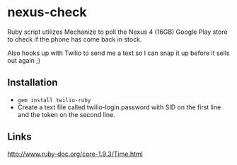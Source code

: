 nexus-check
===========

Ruby script utilizes Mechanize to poll the Nexus 4 (16GB) Google Play store to check if the phone has come back in stock.

Also hooks up with Twilio to send me a text so I can snap it up before it sells out again ;)

Installation
------------
* `gem install twilio-ruby`
* Create a text file called twilio-login.password with SID on the first line and the token on the second line.

Links
-----
http://www.ruby-doc.org/core-1.9.3/Time.html
